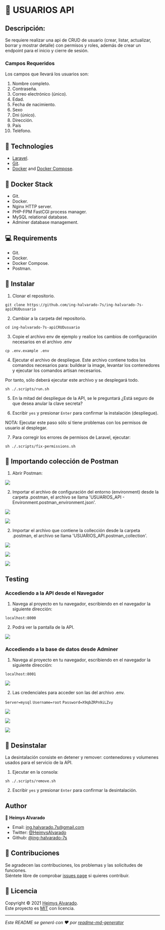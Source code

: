 # 📌 USUARIOS API

## Descripción: 

Se requiere realizar una api de CRUD de usuario (crear, listar, actualizar, borrar y mostrar detalle) con permisos y roles, además de crear un endpoint para el inicio y cierre de sesión.

### Campos Requeridos 

Los campos que llevará los usuarios son:
1. Nombre completo.
2. Contraseña.
3. Correo electrónico (único).
4. Edad.
5. Fecha de nacimiento.
6. Sexo
7. Dni (único).
8. Dirección.
9. País
10. Teléfono.

## 🔨 Technologies

- [Laravel](https://laravel.com/docs/8.x).
- [Git](https://git-scm.com).
- [Docker](https://www.docker.com) and [Docker Compose](https://docs.docker.com/compose/).

## 🔨 Docker Stack

* Git.
* Docker.
* Nginx HTTP server.
* PHP-FPM FastCGI process manager.
* MySQL relational database.
* Adminer database management.

## 💻 Requirements

* Git.
* Docker.
* Docker Compose.
* Postman.

## 🚀 Instalar

1. Clonar el repositorio.

`git clone https://github.com/ing-halvarado-7s/ing-halvarado-7s-apiCRUDusuario`

2. Cambiar a la carpeta del repositorio.

`cd ing-halvarado-7s-apiCRUDusuario`

3. Copie el archivo env de ejemplo y realice los cambios de configuración necesarios en el archivo .env

`cp .env.example .env`

4. Ejecutar el archivo de despliegue. Este archivo contiene todos los comandos necesarios para: buildear la image, levantar los contenedores y ejecutar los comandos artisan necesarios. 

Por tanto, sólo deberá ejecutar este archivo y se desplegará todo.

`sh ./.scripts/run.sh`

5. En la mitad del despliegue de la API, se le preguntará ¿Está seguro de que desea anular la clave secreta? 

6. Escribir `yes` y presionar `Enter` para confirmar la instalación (despliegue). 

NOTA: Ejecutar este paso sólo sí tiene problemas con los permisos de usuario al desplegar.

7. Para corregir los errores de permisos de Laravel, ejecutar:

`sh ./.scripts/fix-permissions.sh`

## 🚀 Importando colección de Postman

1. Abrir Postman:

![](public/assets/img/abrir_postman.png)

2. Importar el archivo de configuración del entorno (environment) desde la carpeta .postman,
el archivo se llama 'USUARIOS_API - Environment.postman_environment.json'.

![](public/assets/img/importar_postman_environment.png)

![](public/assets/img/importar_postman_environment_exitoso.png)

2. Importar el archivo que contiene la collección desde la carpeta .postman,
el archivo se llama 'USUARIOS_API.postman_collection'.

![](public/assets/img/importar_postman_coleccion.png)

![](public/assets/img/importar_postman_coleccion_proceso.png)

![](public/assets/img/importar_postman_coleccion_exitoso.png)

## Testing

### Accediendo a la API desde el Navegador

1. Navega al proyecto en tu navegador, escribiendo en el navegador la siguiente dirección: 

`localhost:8000`

2. Podrá ver la pantalla de la API.

![](public/assets/img/laravel_app_navegador.png)

### Accediendo a la base de datos desde Adminer

1. Navega al proyecto en tu navegador, escribiendo en el navegador la siguiente dirección: 

`localhost:8001`

![](public/assets/img/adminer_app_abrir.png)

2. Las credenciales para acceder son las del archivo .env.

`Server=mysql`
`Username=root`
`Password=X9qbZRPn9iLZvy`

![](public/assets/img/adminer_app_credenciales.png)

![](public/assets/img/adminer_app_dbs.png)

![](public/assets/img/adminer_app_db_usuarios.png)

## 🚀 Desinstalar

La desintalación consiste en detener y remover: contenedores y volumenes usados para el servicio de la API.

1. Ejecutar en la consola: 

`sh ./.scripts/remove.sh`

2. Escribir `yes` y presionar `Enter` para confirmar la desintalación. 

## Author

👤 **Heimys Alvarado**

<!-- TODO: Corregir el correo * -->

- Email: [ing.halvarado.7s@gmail.com](mailto:ing.halvarado.7s@gmail.com)
- Twitter: [@HeimysAlvarado](https://twitter.com/HeimysAlvarado)
- Github: [@ing-halvarado-7s](https://github.com/ing-halvarado-7s)

## 🤝 Contribuciones

Se agradecen las contribuciones, los problemas y las solicitudes de funciones.<br />
Siéntete libre de comprobar [issues page](https://github.com/ing-halvarado-7s/ing-halvarado-7s-apiCRUDusuario/issues) si quieres contribuir.<br />

## 📝 Licencia

Copyright © 2021 [Heimys Alvarado](https://github.com/ing-halvarado-7s).<br />
Este proyecto es [MIT](https://github.com/kefranabg/readme-md-generator/blob/master/LICENSE) con licencia.

---

_Este README se generó con ❤️ por [readme-md-generator](https://github.com/kefranabg/readme-md-generator)_
